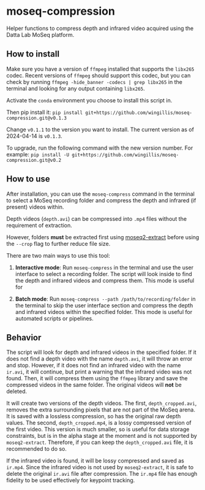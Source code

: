 # moseq-compression
Helper functions to compress depth and infrared video acquired using the Datta Lab MoSeq platform.

## How to install

Make sure you have a version of `ffmpeg` installed that supports the `libx265` codec.
Recent versions of `ffmpeg` should support this codec, but you can check by running `ffmpeg -hide_banner -codecs | grep libx265` in the terminal and looking for any output containing `libx265`.

Activate the `conda` environment you choose to install this script in.

Then pip install it:
`pip install git+https://github.com/wingillis/moseq-compression.git@v0.1.3`

Change `v0.1.1` to the version you want to install. The current version as of 2024-04-14 is `v0.1.3`.

To upgrade, run the following command with the new version number. For example:
`pip install -U git+https://github.com/wingillis/moseq-compression.git@v0.2`

## How to use

After installation, you can use the `moseq-compress` command in the terminal to select a MoSeq recording folder and compress the depth and infrared (if present) videos within.

Depth videos (`depth.avi`) can be compressed into `.mp4` files without the requirement of extraction.

However, folders **must** be extracted first using [moseq2-extract](https://github.com/dattalab/moseq2-extract) before using the `--crop` flag to further reduce file size.

There are two main ways to use this tool:

1. **Interactive mode**: Run `moseq-compress` in the terminal and use the user interface to select a recording folder. The script will look inside to find the depth and infrared videos and compress them. This mode is useful for

2. **Batch mode**: Run `moseq-compress --path /path/to/recording/folder` in the terminal to skip the user interface section and compress the depth and infrared videos within the specified folder. This mode is useful for automated scripts or pipelines.


## Behavior

The script will look for depth and infrared videos in the specified folder.
If it does not find a depth video with the name `depth.avi`, it will throw an error and stop.
However, if it does not find an infrared video with the name `ir.avi`, it will continue, but print a warning that the infrared video was not found.
Then, it will compress them using the `ffmpeg` library and save the compressed videos in the same folder.
The original videos will **not** be deleted.

It will create two versions of the depth videos.
The first, `depth_cropped.avi`, removes the extra surrounding pixels that are not part of the MoSeq arena.
It is saved with a lossless compression, so has the original raw depth values.
The second, `depth_cropped.mp4`, is a lossy compressed version of the first video.
This version is much smaller, so is useful for data storage constraints, but is in the alpha stage at the moment and is not supported by `moseq2-extract`.
Therefore, if you can keep the `depth_cropped.avi` file, it is recommended to do so.

If the infrared video is found, it will be lossy compressed and saved as `ir.mp4`.
Since the infrared video is not used by `moseq2-extract`, it is safe to delete the original `ir.avi` file after compression.
The `ir.mp4` file has enough fidelity to be used effectively for keypoint tracking.
